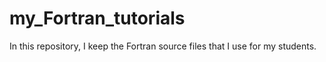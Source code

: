 # my_Fortran_tutorials
In this repository, I keep the Fortran source files that I use for my students.
